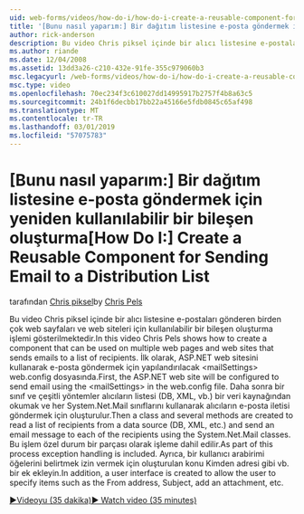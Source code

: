 ```yaml
---
uid: web-forms/videos/how-do-i/how-do-i-create-a-reusable-component-for-sending-email-to-a-distribution-list
title: '[Bunu nasıl yaparım:] Bir dağıtım listesine e-posta göndermek için yeniden kullanılabilir bir bileşen oluşturun | Microsoft Docs'
author: rick-anderson
description: Bu video Chris piksel içinde bir alıcı listesine e-postaları gönderen birden çok web sayfaları ve web siteleri için kullanılabilir bir bileşen oluşturma işlemi gösterilmektedir. Firs...
ms.author: riande
ms.date: 12/04/2008
ms.assetid: 13dd3a26-c210-432e-91fe-355c979060b3
msc.legacyurl: /web-forms/videos/how-do-i/how-do-i-create-a-reusable-component-for-sending-email-to-a-distribution-list
msc.type: video
ms.openlocfilehash: 70ec234f3c610027dd14995917b2757f4b8a63c5
ms.sourcegitcommit: 24b1f6decbb17bb22a45166e5fdb0845c65af498
ms.translationtype: MT
ms.contentlocale: tr-TR
ms.lasthandoff: 03/01/2019
ms.locfileid: "57075783"
---
```

<a name="how-do-i-create-a-reusable-component-for-sending-email-to-a-distribution-list"></a><span data-ttu-id="35d9f-104">[Bunu nasıl yaparım:] Bir dağıtım listesine e-posta göndermek için yeniden kullanılabilir bir bileşen oluşturma</span><span class="sxs-lookup"><span data-stu-id="35d9f-104">[How Do I:] Create a Reusable Component for Sending Email to a Distribution List</span></span>
====================
<span data-ttu-id="35d9f-105">tarafından [Chris piksel](https://twitter.com/chrispels)</span><span class="sxs-lookup"><span data-stu-id="35d9f-105">by [Chris Pels](https://twitter.com/chrispels)</span></span>

<span data-ttu-id="35d9f-106">Bu video Chris piksel içinde bir alıcı listesine e-postaları gönderen birden çok web sayfaları ve web siteleri için kullanılabilir bir bileşen oluşturma işlemi gösterilmektedir.</span><span class="sxs-lookup"><span data-stu-id="35d9f-106">In this video Chris Pels shows how to create a component that can be used on multiple web pages and web sites that sends emails to a list of recipients.</span></span> <span data-ttu-id="35d9f-107">İlk olarak, ASP.NET web sitesini kullanarak e-posta göndermek için yapılandırılacak &lt;mailSettings&gt; web.config dosyasında.</span><span class="sxs-lookup"><span data-stu-id="35d9f-107">First, the ASP.NET web site will be configured to send email using the &lt;mailSettings&gt; in the web.config file.</span></span> <span data-ttu-id="35d9f-108">Daha sonra bir sınıf ve çeşitli yöntemler alıcıların listesi (DB, XML, vb.) bir veri kaynağından okumak ve her System.Net.Mail sınıflarını kullanarak alıcıların e-posta iletisi göndermek için oluşturulur.</span><span class="sxs-lookup"><span data-stu-id="35d9f-108">Then a class and several methods are created to read a list of recipients from a data source (DB, XML, etc.) and send an email message to each of the recipients using the System.Net.Mail classes.</span></span> <span data-ttu-id="35d9f-109">Bu işlem özel durum bir parçası olarak işleme dahil edilir.</span><span class="sxs-lookup"><span data-stu-id="35d9f-109">As part of this process exception handling is included.</span></span> <span data-ttu-id="35d9f-110">Ayrıca, bir kullanıcı arabirimi öğelerini belirtmek izin vermek için oluşturulan konu Kimden adresi gibi vb. bir ek ekleyin.</span><span class="sxs-lookup"><span data-stu-id="35d9f-110">In addition, a user interface is created to allow the user to specify items such as the From address, Subject, add an attachment, etc.</span></span>

[<span data-ttu-id="35d9f-111">&#9654;Videoyu (35 dakika)</span><span class="sxs-lookup"><span data-stu-id="35d9f-111">&#9654; Watch video (35 minutes)</span></span>](https://channel9.msdn.com/Blogs/ASP-NET-Site-Videos/how-do-i-create-a-reusable-component-for-sending-email-to-a-distribution-list)
